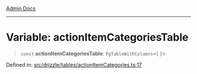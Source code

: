 [Admin Docs](/)

***

# Variable: actionItemCategoriesTable

> `const` **actionItemCategoriesTable**: `PgTableWithColumns`\<\{ \}\>

Defined in: [src/drizzle/tables/actionItemCategories.ts:17](https://github.com/Sourya07/talawa-api/blob/3df16fa5fb47e8947dc575f048aef648ae9ebcf8/src/drizzle/tables/actionItemCategories.ts#L17)
